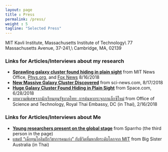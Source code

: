 ```yaml
---
layout: page
title : Press
permalink: /press/
weight : 5
tagline: "Selected Press"
---
```

MIT Kavli Institute, Massachusetts Institute of Technology\\
77 Massachusetts Avenue, 37-241,\\
Cambridge, MA, 02139

### Links for Articles/Interviews about my research
- [**Sprawling galaxy cluster found hiding in plain sight**](http://news.mit.edu/2018/sprawling-galaxy-cluster-found-hiding-plain-sight-0816) from MIT News Office, [Phys.org](https://phys.org/news/2018-08-sprawling-galaxy-cluster-plain-sight.html), and [Fox News](http://www.foxnews.com/science/2018/08/17/sprawling-galaxy-cluster-discovered-hiding-in-plain-sight.html) 8/16/2018
- [**New Massive Galaxy Cluster Discovered**](http://www.sci-news.com/astronomy/new-massive-galaxy-cluster-06317.html) from sci-news.com, 8/17/2018
- [**Huge Galaxy Cluster Found Hiding in Plain Sight**](https://www.space.com/41026-huge-galaxy-cluster-hiding-plain-sight.html) from Space.com, 6/28/2018
- [บทความพิเศษจากนักเรียนทุนรัฐบาลไทย: การค้นหากระจุกกาแล็กซีใหม่](http://ost.thaiembdc.org/th1/2018/02/%E0%B8%9A%E0%B8%97%E0%B8%84%E0%B8%A7%E0%B8%B2%E0%B8%A1%E0%B8%9E%E0%B8%B4%E0%B9%80%E0%B8%A8%E0%B8%A9%E0%B8%88%E0%B8%B2%E0%B8%81%E0%B8%99%E0%B8%B1%E0%B8%81%E0%B9%80%E0%B8%A3%E0%B8%B5%E0%B8%A2%E0%B8%99/) from Office of Science and Technology, Royal Thai Embassy, DC (in Thai), 2/16/2018

### Links for Articles/Interviews about Me
- [**Young researchers present on the global stage**](https://medium.com/sparrho/young-researchers-present-on-the-global-stage-part-6-1a24b73e1a9d) from Sparrho (the third person in the page)
- [แชมป์ “เด็กทุนโอลิมปิกวิชาการคนเก่ง” กับชีวิตที่มหาลัยระดับโลกจาก MIT](http://australianbigsister.com/%E0%B9%81%E0%B8%8A%E0%B8%A1%E0%B8%9B%E0%B9%8C-%E0%B9%82%E0%B8%AD%E0%B8%A5%E0%B8%B4%E0%B8%A1%E0%B8%9B%E0%B8%B4%E0%B8%84-mit/) from Big Sister Australia (in Thai)
